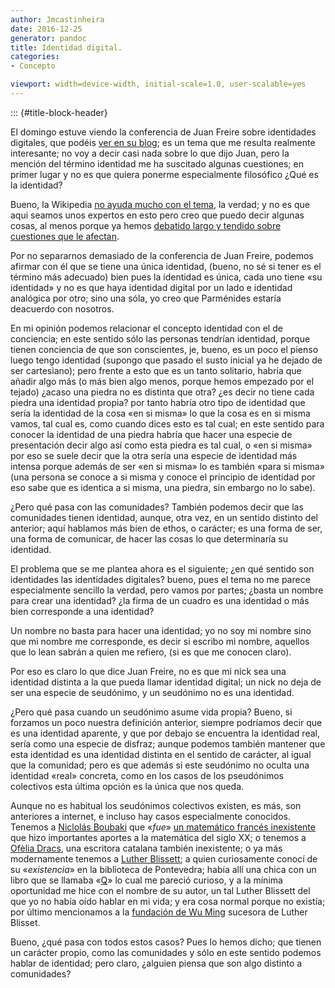 ```yaml
---
author: Jmcastinheira
date: 2016-12-25
generator: pandoc
title: Identidad digital.
categories:
- Concepto

viewport: width=device-width, initial-scale=1.0, user-scalable=yes
---
```


::: {#title-block-header}

El domingo estuve viendo la conferencia de Juan Freire sobre identidades
digitales, que podéis [ver en su
blog](http://nomada.blogs.com/jfreire/2009/03/las-personas-debemos-tener-identidad-digital-cmo-construirla-sesin-web-de-la-generalitat-de-catalunya.html);
es un tema que me resulta realmente interesante; no voy a decir casi
nada sobre lo que dijo Juan, pero la mención del término identidad me ha
suscitado algunas cuestiones; en primer lugar y no es que quiera ponerme
especialmente filosófico ¿Qué es la identidad?

Bueno, la Wikipedia [no ayuda mucho con el
tema](http://es.wikipedia.org/wiki/Identidad), la verdad; y no es que
aqui seamos unos expertos en esto pero creo que puedo decir algunas
cosas, al menos porque ya hemos [debatido largo y tendido sobre
cuestiones que le
afectan](http://entelequia.bligoo.com/content/view/199717/Sobre_identidad_y_sujeto.html).

Por no separarnos demasiado de la conferencia de Juan Freire, podemos
afirmar con él que se tiene una única identidad, (bueno, no sé si tener
es el término más adecuado) bien pues la identidad es única, cada uno
tiene «su identidad» y no es que haya identidad digital por un lado e
identidad analógica por otro; sino una sóla, yo creo que Parménides
estaría deacuerdo con nosotros.

En mi opinión podemos relacionar el concepto identidad con el de
conciencia; en este sentido sólo las personas tendrían identidad, porque
tienen conciencia de que son conscientes, je, bueno, es un poco el
pienso luego tengo identidad (supongo que pasado el susto inicial ya he
dejado de ser cartesiano); pero frente a esto que es un tanto solitario,
habría que añadir algo más (o más bien algo menos, porque hemos empezado
por el tejado) ¿acaso una piedra no es distinta que otra? ¿es decir no
tiene cada piedra una identidad propia? por tanto habría otro tipo de
identidad que sería la identidad de la cosa «en si misma» lo que la cosa
es en si misma vamos, tal cual es, como cuando dices esto es tal cual;
en este sentido para conocer la identidad de una piedra habría que hacer
una especie de presentación decir algo así como esta piedra es tal cual,
o «en si misma» por eso se suele decir que la otra sería una especie de
identidad más intensa porque además de ser «en si misma» lo es también
«para si misma» (una persona se conoce a si misma y conoce el principio
de identidad por eso sabe que es identica a si misma, una piedra, sin
embargo no lo sabe).

¿Pero qué pasa con las comunidades? También podemos decir que las
comunidades tienen identidad, aunque, otra vez, en un sentido distinto
del anterior; aquí hablamos más bien de ethos, o carácter; es una forma
de ser, una forma de comunicar, de hacer las cosas lo que determinaría
su identidad.

El problema que se me plantea ahora es el siguiente; ¿en qué sentido son
identidades las identidades digitales? bueno, pues el tema no me parece
especialmente sencillo la verdad, pero vamos por partes; ¿basta un
nombre para crear una identidad? ¿la firma de un cuadro es una identidad
o más bien corresponde a una identidad?

Un nombre no basta para hacer una identidad; yo no soy mi nombre sino
que mi nombre me corresponde, es decir si escribo mi nombre, aquellos
que lo lean sabrán a quien me refiero, (si es que me conocen claro).

Por eso es claro lo que dice Juan Freire, no es que mi nick sea una
identidad distinta a la que pueda llamar identidad digital; un nick no
deja de ser una especie de seudónimo, y un seudónimo no es una
identidad.

¿Pero qué pasa cuando un seudónimo asume vida propia? Bueno, si forzamos
un poco nuestra definición anterior, siempre podríamos decir que es una
identidad aparente, y que por debajo se encuentra la identidad real,
sería como una especie de disfraz; aunque podemos también mantener que
esta identidad es una identidad distinta en el sentido de carácter, al
igual que la comunidad; pero es que además si este seudónimo no oculta
una identidad «real» concreta, como en los casos de los pseudónimos
colectivos esta última opción es la única que nos queda.

Aunque no es habitual los seudónimos colectivos existen, es más, son
anteriores a internet, e incluso hay casos especialmente conocidos.
Tenemos a [Niclolás
Boubaki](http://thales.cica.es/rd/Recursos/rd97/Biografias/15-2-b-b.html)
que «*fue*» [un matemático francés
inexistente](http://es.wikipedia.org/wiki/Nicolas_Bourbaki) que hizo
importantes aportes a la matemática del siglo XX; o tenemos a [Ofèlia
Dracs](http://es.wikipedia.org/wiki/Of%C3%A8lia_Dracs), una escritora
catalana también inexistente; o ya más modernamente tenemos a [Luther
Blissett](http://es.wikipedia.org/wiki/Luther_Blissett_%28seud%C3%B3nimo_colectivo%29);
a quien curiosamente conocí de su «*existencia*» en la biblioteca de
Pontevedra; había allí una chica con un libro que se llamaba
«[Q](http://www.casadellibro.com/libro-q/2900000889188)» lo cual me
pareció curioso, y a la mínima oportunidad me hice con el nombre de su
autor, un tal Luther Blissett del que yo no había oído hablar en mi
vida; y era cosa normal porque no existía; por último mencionamos a la
[fundación de Wu
Ming](http://www.wumingfoundation.com/italiano/bio_castellano.htm)
sucesora de Luther Blisset.

Bueno, ¿qué pasa con todos estos casos? Pues lo hemos dicho; que tienen
un carácter propio, como las comunidades y sólo en este sentido podemos
hablar de identidad; pero claro, ¿alguien piensa que son algo distinto a
comunidades?

